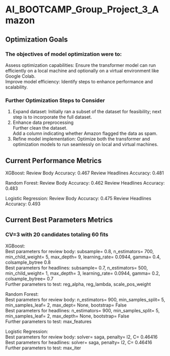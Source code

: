 # AI_BOOTCAMP_Group_Project_3_Amazon

## Optimization Goals

### The objectives of model optimization were to: <br> 
Assess optimization capabilities: Ensure the transformer model can run efficiently on a local machine and optionally on a virtual environment like Google Colab.<br> 
Improve model efficiency: Identify steps to enhance performance and scalability.<br> 

### Further Optimization Steps to Consider
1) Expand dataset: Initially ran a subset of the dataset for feasibility; next step is to incorporate the full dataset. <br> 
2) Enhance data preprocessing <br> 
Further clean the dataset. <br> 
Add a column indicating whether Amazon flagged the data as spam. <br> 
3) Refine model implementation: Optimize both the transformer and optimization models to run seamlessly on local and virtual machines.

## Current Performance Metrics
XGBoost:
Review Body Accuracy: 0.467
Review Headlines Accuracy: 0.481

Random Forest:
Review Body Accuracy: 0.462
Review Headlines Accuracy: 0.483

Logistic Regression:
Review Body Accuracy: 0.475
Review Headlines Accuracy: 0.493

## Current Best Parameters Metrics 
### CV=3 with 20 candidates totaling 60 fits 

XGBoost: <br>
Best parameters for review body: subsample= 0.8, n_estimators= 700, min_child_weight= 5, max_depth= 9, learning_rate= 0.0944, gamma= 0.4, colsample_bytree 0.8 <br>
Best parameters for headlines: subsample= 0.7, n_estimators= 500, min_child_weight= 1, max_depth= 3, learning_rate= 0.0944, gamma= 0.2, colsample_bytree= 0.7 <br>
Further parameters to test: reg_alpha, reg_lambda, scale_pos_weight <br>

Random Forest: <br>
Best parameters for review body: n_estimators= 900, min_samples_split= 5, min_samples_leaf= 2, max_dept= None, bootstrap= False <br>
Best parameters for headlines: n_estimators= 900, min_samples_split= 5, min_samples_leaf= 2, max_depth= None, bootstrap= False <br>
Further parameters to test: max_features <br>

Logistic Regression: <br>
Best parameters for review body: solver= saga, penalty= l2, C= 0.46416 <br>
Best parameters for headlines: solver= saga, penalty= l2, C= 0.46416 <br>
Further parameters to test: max_iter <br>








